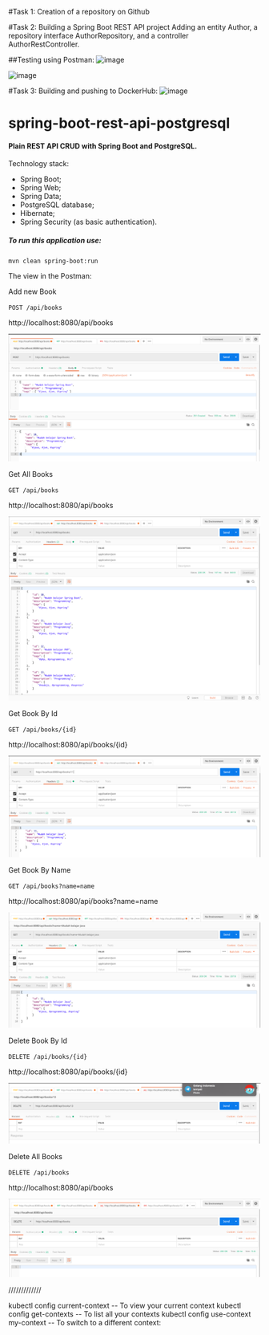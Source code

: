 #Task 1:  Creation of a repository on Github

#Task 2:   Building a Spring Boot REST API project 
Adding an entity Author, a repository interface AuthorRepository, and a controller AuthorRestController. 

##Testing using Postman: 
![image](https://github.com/SaraMekshaj1/ZhvillimAplikacioniNeCloud/assets/153858360/d42fa81c-2796-484e-b91e-a8de0fa673bf)

![image](https://github.com/SaraMekshaj1/CloudDevelopment/assets/153858360/0b9a7eb4-2b1c-4e86-9a81-6518dfcfa8d9)

#Task 3: Building and pushing to DockerHub: 
![image](https://github.com/SaraMekshaj1/CloudDevelopment/assets/153858360/669c4323-4a39-4327-be98-83d905c126ca)




# spring-boot-rest-api-postgresql

#### Plain REST API CRUD with Spring Boot and PostgreSQL.

Technology stack:

* Spring Boot;
* Spring Web;
* Spring Data;
* PostgreSQL database;
* Hibernate;
* Spring Security (as basic authentication).

##### To run this application use:

`mvn clean spring-boot:run`

The view in the Postman:

Add new Book

`POST /api/books`

http://localhost:8080/api/books

![Add New Book](img/add.png "Add New Book")

Get All Books

`GET /api/books`

http://localhost:8080/api/books

![Get All Books](img/list.png "Get All Books")

Get Book By Id

`GET /api/books/{id}`

http://localhost:8080/api/books/{id}

![Get Book By Id](img/getId.png "Get Book By Id")

Get Book By Name

`GET /api/books?name=name`

http://localhost:8080/api/books?name=name

![Get Book By Name](img/name.png "Get Book By Name")

Delete Book By Id

`DELETE /api/books/{id}`

http://localhost:8080/api/books/{id}

![Delete Book By Id](img/deleteId.png "Delete Book By Id")

Delete All Books

`DELETE /api/books`

http://localhost:8080/api/books

![Delete All Books](img/deleteAll.png "Delete All Books")





/////////////

kubectl config current-context -- To view your current context
kubectl config get-contexts -- To list all your contexts
kubectl config use-context my-context -- To switch to a different context:
